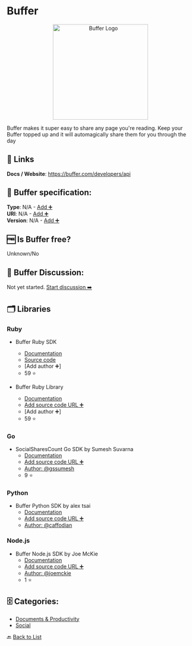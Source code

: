 # Buffer
<p align="center">
    <img width="256" src="https://raw.githubusercontent.com/apis-list/apis-list/main/apis/buffer/logo_256x256.png" alt="Buffer Logo"/>
</p>
Buffer makes it super easy to share any page you&#x27;re reading. Keep your Buffer topped up and it will automagically share them for you through the day

##  🔗 Links
**Docs / Website**: https://buffer.com/developers/api

## 🧬 Buffer specification:
**Type**: N/A - [Add ➕](https://github.com/apis-list/apis-list/edit/main/apis-list.yaml)  
**URI**: N/A - [Add ➕](https://github.com/apis-list/apis-list/edit/main/apis-list.yaml)  
**Version**: N/A - [Add ➕](https://github.com/apis-list/apis-list/edit/main/apis-list.yaml)

## 🆓 Is Buffer free?
 Unknown/No 

## 💬 Buffer Discussion:
Not yet started. [Start discussion ➡️](https://github.com/apis-list/apis-list/discussions/new)

## 🗂️ Libraries
### Ruby
- Buffer Ruby SDK
    - [Documentation](https://buffer.com/developers/libraries/ruby)
    - [Source code](https://github.com/bufferapp/buffer-ruby)
    - [Add author ➕]
    - 59 ⭐

- Buffer Ruby Library
    - [Documentation](https://github.com/bufferapp/buffer-ruby)
    - [Add source code URL ➕]()
    - [Add author ➕]
    - 59 ⭐

### Go
- SocialSharesCount Go SDK by Sumesh Suvarna
    - [Documentation](https://github.com/gssumesh/socialsharescount)
    - [Add source code URL ➕]()
    - [Author: @gssumesh](https://github.com/gssumesh)
    - 9 ⭐

### Python
- Buffer Python SDK by alex tsai
    - [Documentation](https://github.com/caffodian/mezzanine-buffer)
    - [Add source code URL ➕]()
    - [Author: @caffodian](https://github.com/caffodian)

### Node.js
-  Buffer Node.js SDK by Joe McKie
    - [Documentation](https://github.com/joemckie/buffer-node)
    - [Add source code URL ➕]()
    - [Author: @joemckie](https://github.com/joemckie)
    - 1 ⭐


## 🗄️ Categories:
- [Documents & Productivity](https://github.com/apis-list/apis-list#documents--productivity-)
- [Social](https://github.com/apis-list/apis-list#social-)

🔙  [Back to List](https://github.com/apis-list/apis-list)
